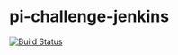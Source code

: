 # pi-challenge-jenkins
[![Build Status](http://ec2-34-252-82-157.eu-west-1.compute.amazonaws.com/buildStatus/icon?job=pi-challenge&build=1)](http://ec2-34-252-82-157.eu-west-1.compute.amazonaws.com/job/pi-challenge/1/)
